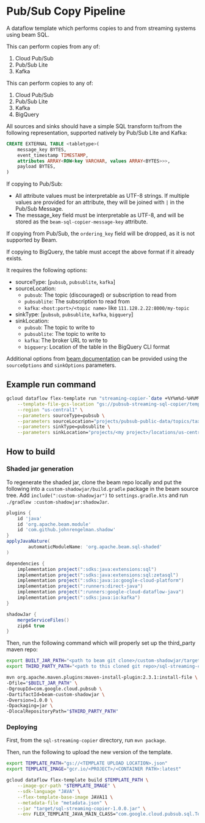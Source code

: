 # Pub/Sub Copy Pipeline

A dataflow template which performs copies to and from streaming systems using
beam SQL.

This can perform copies from any of:
1) Cloud Pub/Sub
2) Pub/Sub Lite
3) Kafka

This can perform copies to any of:
1) Cloud Pub/Sub
2) Pub/Sub Lite
3) Kafka
4) BigQuery

All sources and sinks should have a simple SQL transform to/from the following
representation, supported natively by Pub/Sub Lite and Kafka:

```sql
CREATE EXTERNAL TABLE <tabletype>(
    message_key BYTES,
    event_timestamp TIMESTAMP,
    attributes ARRAY<ROW<key VARCHAR, values ARRAY<BYTES>>>,
    payload BYTES,
)
```

If copying to Pub/Sub:
* All attribute values must be interpretable as UTF-8
strings. If multiple values are provided for an attribute, they will be joined
with `|` in the Pub/Sub Message.
* The message_key field must be interpretable as UTF-8, and will be stored as
the `beam-sql-copier-message-key` attribute.
  
If copying from Pub/Sub, the `ordering_key` field will be dropped, as it is not
supported by Beam.

If copying to BigQuery, the table must accept the above format if it already
exists.

It requires the following options:

* sourceType: [`pubsub`, `pubsublite`, `kafka`]
* sourceLocation:
  * `pubsub`: The topic (discouraged) or subscription to read from
  * `pubsublite`: The subscription to read from
  * `kafka`: `<host:port>/<topic name>` like `111.128.2.22:8000/my-topic`
* sinkType: [`pubsub`, `pubsublite`, `kafka`, `bigquery`]
* sinkLocation:
  * `pubsub`: The topic to write to
  * `pubsublite`: The topic to write to
  * `kafka`: The broker URL to write to
  * `bigquery`: Location of the table in the BigQuery CLI format

Additional options from
[beam documentation](https://beam.apache.org/documentation/dsls/sql/extensions/create-external-table)
can be provided using the `sourceOptions` and `sinkOptions` parameters.

## Example run command

```bash
gcloud dataflow flex-template run "streaming-copier-`date +%Y%m%d-%H%M%S`" \
    --template-file-gcs-location "gs://pubsub-streaming-sql-copier/template/copier.json" \
    --region "us-central1" \
    --parameters sourceType=pubsub \
    --parameters sourceLocation="projects/pubsub-public-data/topics/taxirides-realtime" \
    --parameters sinkType=pubsublite \
    --parameters sinkLocation="projects/<my project>/locations/us-central1-a/topics/taxirides-realtime-clone"
```

## How to build

### Shaded jar generation

To regenerate the shaded jar, clone the beam repo locally and put the following
into a `custom-shadowjar/build.gradle` package in the beam source tree. Add
`include(":custom-shadowjar")` to `settings.gradle.kts` and run
`./gradlew :custom-shadowjar:shadowJar`.

```groovy
plugins {
    id 'java'
    id 'org.apache.beam.module'
    id 'com.github.johnrengelman.shadow'
}
applyJavaNature(
        automaticModuleName: 'org.apache.beam.sql-shaded'
)

dependencies {
    implementation project(":sdks:java:extensions:sql")
    implementation project(":sdks:java:extensions:sql:zetasql")
    implementation project(":sdks:java:io:google-cloud-platform")
    implementation project(":runners:direct-java")
    implementation project(":runners:google-cloud-dataflow-java")
    implementation project(":sdks:java:io:kafka")
}

shadowJar {
    mergeServiceFiles()
    zip64 true
}
```

Then, run the following command which will properly set up the third_party
maven repo:

```bash
export BUILT_JAR_PATH="<path to beam git clone>/custom-shadowjar/target/<jarname>"
export THIRD_PARTY_PATH="<path to this cloned git repo>/sql-streaming-copier/third_party"

mvn org.apache.maven.plugins:maven-install-plugin:2.3.1:install-file \
-Dfile="$BUILT_JAR_PATH" \
-DgroupId=com.google.cloud.pubsub \
-DartifactId=beam-custom-shadowjar \
-Dversion=1.0.0 \
-Dpackaging=jar \
-DlocalRepositoryPath="$THIRD_PARTY_PATH"
```

### Deploying

First, from the `sql-streaming-copier` directory, run `mvn package`.

Then, run the following to upload the new version of the template.

```bash
export TEMPLATE_PATH="gs://<TEMPLATE UPLOAD LOCATION>.json"
export TEMPLATE_IMAGE="gcr.io/<PROJECT>/<CONTAINER PATH>:latest"

gcloud dataflow flex-template build $TEMPLATE_PATH \
    --image-gcr-path "$TEMPLATE_IMAGE" \
    --sdk-language "JAVA" \
    --flex-template-base-image JAVA11 \
    --metadata-file "metadata.json" \
    --jar "target/sql-streaming-copier-1.0.0.jar" \
    --env FLEX_TEMPLATE_JAVA_MAIN_CLASS="com.google.cloud.pubsub.sql.TemplateMain"
```
